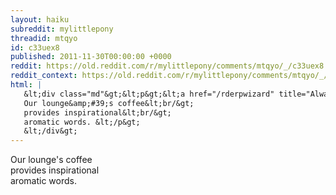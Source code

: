 ```yaml
---
layout: haiku
subreddit: mylittlepony
threadid: mtqyo
id: c33uex8
published: 2011-11-30T00:00:00 +0000
reddit: https://old.reddit.com/r/mylittlepony/comments/mtqyo/_/c33uex8
reddit_context: https://old.reddit.com/r/mylittlepony/comments/mtqyo/_/c33uex8?context=3
html: |
   &lt;div class="md"&gt;&lt;p&gt;&lt;a href="/rderpwizard" title="Always Relevant / Trolling Waffen With Face Of / Paper Bag Princess"&gt;&lt;/a&gt; 
   Our lounge&amp;#39;s coffee&lt;br/&gt;
   provides inspirational&lt;br/&gt;
   aromatic words. &lt;/p&gt;
   &lt;/div&gt;
---
```


[](/rderpwizard "Always Relevant / Trolling Waffen With Face Of / Paper Bag Princess") 
Our lounge's coffee  
provides inspirational  
aromatic words. 